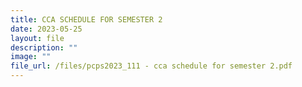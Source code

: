 ```yaml
---
title: CCA SCHEDULE FOR SEMESTER 2
date: 2023-05-25
layout: file
description: ""
image: ""
file_url: /files/pcps2023_111 - cca schedule for semester 2.pdf
---
```

